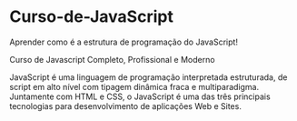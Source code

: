 # Curso-de-JavaScript
Aprender como é a estrutura de programação do JavaScript!

Curso de Javascript Completo, Profissional e Moderno

JavaScript é uma linguagem de programação interpretada estruturada, de script em alto nível com tipagem dinâmica fraca e multiparadigma.
Juntamente com HTML e CSS, o JavaScript é uma das três principais tecnologias para desenvolvimento de aplicações Web e Sites.
